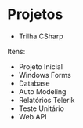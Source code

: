 # Projetos

- Trilha CSharp

Itens:
* Projeto Inicial
* Windows Forms
* Database
* Auto Modeling
* Relatórios Telerik
* Teste Unitário
* Web API
